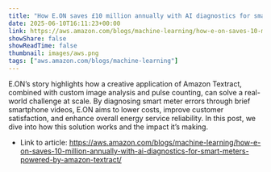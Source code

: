 ```yaml
---
title: "How E.ON saves £10 million annually with AI diagnostics for smart meters powered by Amazon Textract"
date: 2025-06-10T16:11:23+00:00
link: https://aws.amazon.com/blogs/machine-learning/how-e-on-saves-10-million-annually-with-ai-diagnostics-for-smart-meters-powered-by-amazon-textract/
showShare: false
showReadTime: false
thumbnail: images/aws.png
tags: ["aws.amazon.com/blogs/machine-learning"]
---
```

E.ON’s story highlights how a creative application of Amazon Textract, combined with custom image analysis and pulse counting, can solve a real-world challenge at scale. By diagnosing smart meter errors through brief smartphone videos, E.ON aims to lower costs, improve customer satisfaction, and enhance overall energy service reliability. In this post, we dive into how this solution works and the impact it’s making.

- Link to article: https://aws.amazon.com/blogs/machine-learning/how-e-on-saves-10-million-annually-with-ai-diagnostics-for-smart-meters-powered-by-amazon-textract/